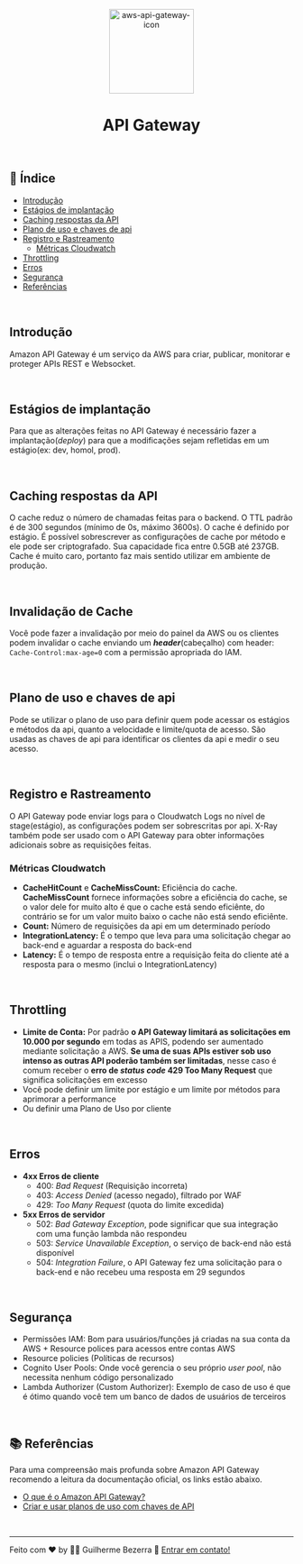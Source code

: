 <p align="center">
	<img src="./img/aws-icons/aws-API-Gateway.png" alt="aws-api-gateway-icon" style="height:150px; width:150px;" /> 
  <br />
	<h1 align="center">
    API Gateway
  </h1>
</p>	

<br />

## :pushpin: Índice

- [Introdução](#introdução)
- [Estágios de implantação](#estágios-de-implantação)
- [Caching respostas da API](#caching-respostas-da-api)
- [Plano de uso e chaves de api](#plano-de-uso-e-chaves-de-api)
- [Registro e Rastreamento](#registro-e-rastreamento)
  - [Métricas Cloudwatch](#métricas-cloudwatch)
- [Throttling](#throttling)
- [Erros](#erros)
- [Segurança](#segurança)  
- [Referências](#books-referências)

<br />

## Introdução

Amazon API Gateway é um serviço da AWS para criar, publicar, monitorar e proteger APIs REST e Websocket.

<br />

## Estágios de implantação

Para que as alterações feitas no API Gateway é necessário fazer a implantação(*deploy*) para que a modificações sejam refletidas em um estágio(ex: dev, homol, prod).

<br />

## Caching respostas da API

O cache reduz o número de chamadas feitas para o backend. O TTL padrão é de 300 segundos (mínimo de 0s, máximo 3600s).
O cache é definido por estágio. É possível sobrescrever as configurações de cache por método e ele pode ser criptografado.
Sua capacidade fica entre 0.5GB até 237GB.
Cache é muito caro, portanto faz mais sentido utilizar em ambiente de produção.

<br />

## Invalidação de Cache

Você pode fazer a invalidação por meio do painel da AWS ou os clientes podem invalidar o cache enviando um ***header***(cabeçalho) com header: `Cache-Control:max-age=0` com a permissão apropriada do IAM. 

<br />

## Plano de uso e chaves de api

Pode se utilizar o plano de uso para definir quem pode acessar os estágios e métodos da api, quanto a velocidade e limite/quota de acesso.
São usadas as chaves de api para identificar os clientes da api e medir o seu acesso.

<br />

## Registro e Rastreamento

O API Gateway pode enviar logs para o Cloudwatch Logs no nível de stage(estágio), as configurações podem ser sobrescritas por api.
X-Ray também pode ser usado com o API Gateway para obter informações adicionais sobre as requisições feitas.

### Métricas Cloudwatch

- **CacheHitCount** e **CacheMissCount:** Eficiência do cache. **CacheMissCount** fornece informações sobre a eficiência do cache, se o valor dele for muito alto é que o cache está sendo eficiênte, do contrário se for um valor muito baixo o cache não está sendo eficiênte.
- **Count:** Número de requisições da api em um determinado período
- **IntegrationLatency:** É o tempo que leva para uma solicitação chegar ao back-end e aguardar a resposta do back-end
- **Latency:** É o tempo de resposta entre a requisição feita do cliente até a resposta para o mesmo (inclui o IntegrationLatency)
 
<br />

## Throttling

- **Limite de Conta:** Por padrão **o API Gateway limitará as solicitações em 10.000 por segundo** em todas as APIS, podendo ser aumentado mediante solicitação a AWS. **Se uma de suas APIs estiver sob uso intenso as outras API poderão também ser limitadas**, nesse caso é comum receber o **erro de *status code* 429 Too Many Request** que significa solicitações em excesso
- Você pode definir um limite por estágio e um limite por métodos para aprimorar a performance
- Ou definir uma Plano de Uso por cliente

<br />

## Erros

- **4xx Erros de cliente**
  - 400: *Bad Request* (Requisição incorreta)
  - 403: *Access Denied* (acesso negado), filtrado por WAF
  - 429: *Too Many Request* (quota do limite excedida)
- **5xx Erros de servidor**
  - 502: *Bad Gateway Exception*, pode significar que sua integração com uma função lambda não respondeu
  - 503: *Service Unavailable Exception*, o serviço de back-end não está disponível
  - 504: *Integration Failure*, o API Gateway fez uma solicitação para o back-end e não recebeu uma resposta em 29 segundos

<br />

## Segurança

- Permissões IAM: Bom para usuários/funções já criadas na sua conta da AWS + Resource polices para acessos entre contas AWS
- Resource policies (Políticas de recursos)
- Cognito User Pools: Onde você gerencia o seu próprio *user pool*, não necessita nenhum código personalizado
- Lambda Authorizer (Custom Authorizer): Exemplo de caso de uso é que é ótimo quando você tem um banco de dados de usuários de terceiros

<br />

## :books: Referências

Para uma compreensão mais profunda sobre Amazon API Gateway recomendo a leitura da documentação oficial, os links estão abaixo.

- [O que é o Amazon API Gateway?](https://docs.aws.amazon.com/pt_br/apigateway/latest/developerguide/welcome.html)
- [Criar e usar planos de uso com chaves de API](https://docs.aws.amazon.com/pt_br/apigateway/latest/developerguide/api-gateway-api-usage-plans.html)

<br />

---
Feito com ♥ by :man_astronaut: Guilherme Bezerra :wave: [Entrar em contato!](https://www.linkedin.com/in/gbdsantos/)

